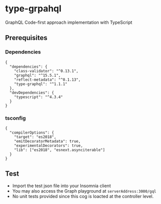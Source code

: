 # type-grpahql
GraphQL Code-first approach implementation with TypeScript

<!-- The example models in this cog are based upon following class diagram:
![Class Diagram](./doc/mongo-class-model.png) -->

## Prerequisites

### Dependencies

``` jsonc
{
  "dependencies": {
    "class-validator": "^0.13.1",
    "graphql": "^15.5.1",
    "reflect-metadata": "^0.1.13",
    "type-graphql": "^1.1.1"
  },
  "devDependencies": {
    "typescript": "^4.3.4"
  }
}
```

### tsconfig

``` jsonc
{
  "compilerOptions": {
    "target": "es2018",
    "emitDecoratorMetadata": true,
    "experimentalDecorators": true,
    "lib": ["es2018", "esnext.asynciterable"]
  }
}
```

## Test
- Import the test json file into your Insomnia client
- You may also access the Graph playground at `serverAddress:3000/gql`
- No unit tests provided since this cog is loacted at the controller level.